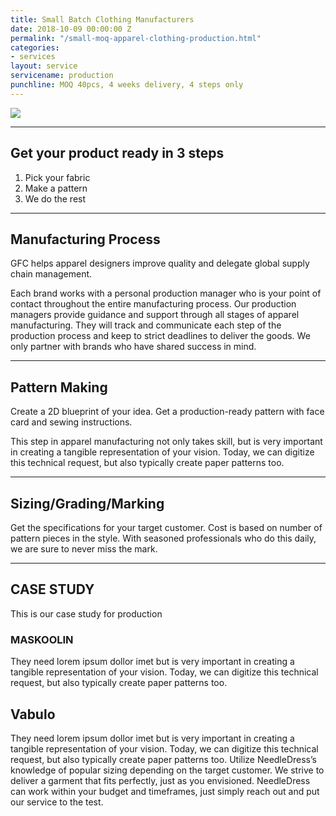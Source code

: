 ```yaml
---
title: Small Batch Clothing Manufacturers
date: 2018-10-09 00:00:00 Z
permalink: "/small-moq-apparel-clothing-production.html"
categories:
- services
layout: service
servicename: production
punchline: MOQ 40pcs, 4 weeks delivery, 4 steps only
---
```


<img src="https://img.youtube.com/vi/wHQ9ncHe_G8/maxresdefault.jpg" class="img-fluid" />

<hr>

## Get your product ready in 3 steps
1. Pick your fabric
2. Make a pattern
3. We do the rest

<hr>

## Manufacturing Process
GFC helps apparel designers improve quality and delegate global supply chain management.

Each brand works with a personal production manager who is your point of contact throughout the entire manufacturing process. Our production managers provide guidance and support through all stages of apparel manufacturing. They will track and communicate each step of the production process and keep to strict deadlines to deliver the goods. We only partner with brands who have shared success in mind.

<hr>

## Pattern Making

Create a 2D blueprint of your idea. Get a production-ready pattern with face card and sewing instructions.

This step in apparel manufacturing not only takes skill, but is very important in creating a tangible representation of your vision. Today, we can digitize this technical request, but also typically create paper patterns too.

<hr>

## Sizing/Grading/Marking

Get the specifications for your target customer. Cost is based on number of pattern pieces in the style. With seasoned professionals who do this daily, we are sure to never miss the mark.

<hr>

## CASE STUDY

This is our case study for production

### MASKOOLIN

They need lorem ipsum dollor imet but is very important in creating a tangible representation of your vision. Today, we can digitize this technical request, but also typically create paper patterns too.

## Vabulo
They need lorem ipsum dollor imet but is very important in creating a tangible representation of your vision. Today, we can digitize this technical request, but also typically create paper patterns too.
Utilize NeedleDress’s knowledge of popular sizing depending on the target customer. We strive to deliver a garment that fits perfectly, just as you envisioned. NeedleDress can work within your budget and timeframes, just simply reach out and put our service to the test.
